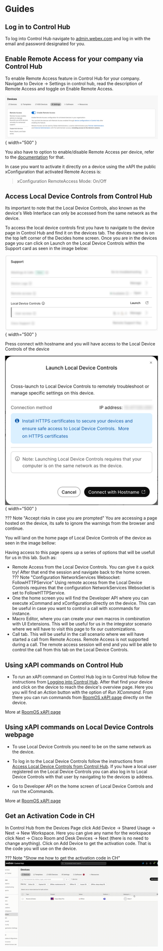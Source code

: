 # Guides

<a name="logging-into-CH"></a>
## Log in to Control Hub

To log into Control Hub navigate to [admin.webex.com](https://admin.webex.com) and log in with the email and password designated for you.

<a name="enable-remote-access"></a>
## Enable Remote Access for your company via Control Hub

To enable Remote Access feature in Control Hub for your company. Navigate to Device -> Settings in control hub, read the description of Remote Access and toggle on Enable Remote Access.

![Remote Access](./assets/enableRemoteAccess.png){ width="500" }

You also have to option to enable/disable Remote Access per device, refer to the [documentation](https://help.webex.com/en-us/article/gge81eb/Remote-access-to-Board,-Desk,-and-Room-Series-devices) for that.

In case you want to activate it directly on a device using the xAPI the public xConfiguration that activated Remote Access is:

> xConfiguration RemoteAccess Mode: On/Off

<a name="local-device-controls-from-CH"></a>
## Access Local Device Controls from Control Hub

Its important to note that the Local Device Controls, also known as the device's Web Interface can only be accessed from the same network as the device.

To access the local device controls first you have to navigate to the device page in Control Hub and find it on the devices tab. The devices name is on the top left corner of the Decides home screen. Once you are in the devices page you can click on Launch on the Local Device Controls within the Support card as seen in the image below:

![Local Device Controls](./assets/SupportLocalDeviceControlsBlurred.png){ width="500" }

Press connect with hostname and you will have access to the Local Device Controls of the device

![Cross Launch Device Controls](./assets/CrossLaunch.png){ width="500" }

??? Note "Accept risks in case you are prompted"
    You are accessing a page hosted on the device, its safe to ignore the warnings from the browser and continue.

You will land on the home page of Local Device Controls of the device as seen in the image bellow:

Having access to this page opens up a series of options that will be usefull for us in this lab. Such as:

- Remote Access from the Local Device Controls. You can give it a quick try! After that end the session and navigate back to the home screen.
??? Note "Configuration NetworkServices Websocket: FollowHTTPService"
    Using remote access from the Local Device Controls requires that the configuration NetworkServices Websocket is set to FollowHTTPService.
- One the home screen you will find the Developer API where you can execute xCommand and xConfiguration directly on the device. This can be useful in case you want to control a call with xcommands for instance.
- Macro Editor, where you can create your own macros in combination with UI Extensions. This will be useful for us in the integrator scenario where we will have to visit this page to fix our customizations.
- Call tab. This will be useful in the call scenario where we will have started a call from Remote Access. Remote Access is not supported during a call. The remote access session will end and you will be able to control the call from this tab on the Local Device Controls.


<a name="xapi-commands-on-CH"></a>
## Using xAPI commands on Control Hub

- To run an xAPI command on Control Hub log in to Control Hub follow the instructions from [Logging into Control Hub](../guides.md). After that find your device and click on the device to reach the device's overview page. Here you you will find an _Action_ button with the option of _Run XCommand_. From there you can run commands from [RoomOS xAPI page](https://roomos.cisco.com/xapi) directly on the device.

More at [RoomOS xAPI page](https://roomos.cisco.com/xapi)

<a name="xapi-commands-on-LocalDeviceControls"></a>
## Using xAPI commands on Local Device Controls webpage

- To use Local Device Controls you need to be on the same network as the device.

- To log in to the Local Device Controls follow the instructions from [Access Local Device Controls from Control Hub](../guides.md). If you have a local user registered on the Local Device Controls you can also log in to Local Device Controls with that user by navigating to the devices ip address.

- Go to Developer API on the home screen of Local Device Controls and run the xCommands.

More at [RoomOS xAPI page](https://roomos.cisco.com/xapi)

<a name="get-activation-code"></a>
## Get an Activation Code in CH

In Control Hub from the Devices Page click Add Device -> Shared Usage -> Next -> New Workspace. Here you can give any name for the workspace click Next -> Cisco Room and Desk Devices -> Next (there is no need to change anything). Click on Add Device to get the activation code. That is the code you will use on the device.

??? Note "Show me how to get the activation code in CH"
    ![alt text](./../assets/GetActivationCodeInCH.gif)